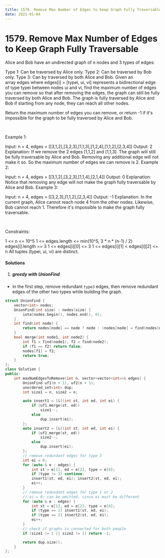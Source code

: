 ```yaml
---
title: 1579. Remove Max Number of Edges to Keep Graph Fully Traversable
date: 2021-01-04
---
```

# 1579. Remove Max Number of Edges to Keep Graph Fully Traversable
Alice and Bob have an undirected graph of n nodes and 3 types of edges:

Type 1: Can be traversed by Alice only.
Type 2: Can be traversed by Bob only.
Type 3: Can by traversed by both Alice and Bob.
Given an array edges where edges[i] = [typei, ui, vi] represents a bidirectional edge of type typei between nodes ui and vi, find the maximum number of edges you can remove so that after removing the edges, the graph can still be fully traversed by both Alice and Bob. The graph is fully traversed by Alice and Bob if starting from any node, they can reach all other nodes.

Return the maximum number of edges you can remove, or return -1 if it's impossible for the graph to be fully traversed by Alice and Bob.

 

Example 1:



Input: n = 4, edges = [[3,1,2],[3,2,3],[1,1,3],[1,2,4],[1,1,2],[2,3,4]]
Output: 2
Explanation: If we remove the 2 edges [1,1,2] and [1,1,3]. The graph will still be fully traversable by Alice and Bob. Removing any additional edge will not make it so. So the maximum number of edges we can remove is 2.
Example 2:



Input: n = 4, edges = [[3,1,2],[3,2,3],[1,1,4],[2,1,4]]
Output: 0
Explanation: Notice that removing any edge will not make the graph fully traversable by Alice and Bob.
Example 3:



Input: n = 4, edges = [[3,2,3],[1,1,2],[2,3,4]]
Output: -1
Explanation: In the current graph, Alice cannot reach node 4 from the other nodes. Likewise, Bob cannot reach 1. Therefore it's impossible to make the graph fully traversable.
 

 

Constraints:

1 <= n <= 10^5
1 <= edges.length <= min(10^5, 3 * n * (n-1) / 2)
edges[i].length == 3
1 <= edges[i][0] <= 3
1 <= edges[i][1] < edges[i][2] <= n
All tuples (typei, ui, vi) are distinct.

#### Solutions


1. ##### greedy with UnionFind

- In the first step, remove redundant `type3` edges, then remove redundant edges of the other two types while building the graph.

```cpp
struct UnionFind {
    vector<int> nodes;
    UnionFind(int size) : nodes(size) {
        iota(nodes.begin(), nodes.end(), 0);
    }
    int find(int node) {
        return nodes[node] == node ? node : (nodes[node] = find(nodes[node]));
    }
    bool merge(int node1, int node2) {
        int f1 = find(node1), f2 = find(node2);
        if (f1 == f2) return false;
        nodes[f1] = f2;
        return true;
    }
};
class Solution {
public:
    int maxNumEdgesToRemove(int n, vector<vector<int>>& edges) {
        UnionFind uf1(n + 1), uf2(n + 1);
        unordered_set<int> dup;
        int size1 = n, size2 = n;

        auto insert1 = [&](int st, int ed, int ei) {
            if (uf1.merge(st, ed))
                size1--;
            else
                dup.insert(ei);
        };
        auto insert2 = [&](int st, int ed, int ei) {
            if (uf2.merge(st, ed))
                size2--;
            else
                dup.insert(ei);
        };
        // remove redundant edges for type 3
        int ei = 0;
        for (auto & e : edges) {
            int st = e[1], ed = e[2], type = e[0];
            if (type != 3) continue;
            insert1(st, ed, ei); insert2(st, ed, ei);
            ei++;
        }
        // remove redundant edges for type 1 or 2
        // ei = 0; can be omitted, since ei must be different
        for (auto & e : edges) {
            int st = e[1], ed = e[2], type = e[0];
            if (type == 1) insert1(st, ed, ei);
            if (type == 2) insert2(st, ed, ei);
            ei++; 
        }
        // check if graphs is connected for both people
        if (size1 != 1 || size2 != 1) return -1;

        return dup.size();
    }
};
```